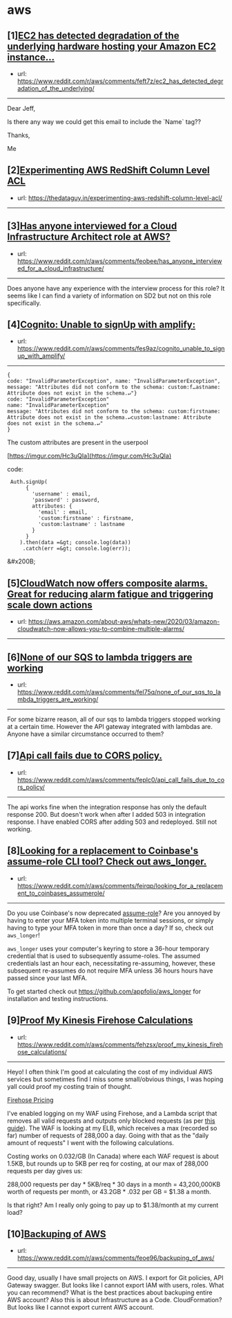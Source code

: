 # aws
## [1][EC2 has detected degradation of the underlying hardware hosting your Amazon EC2 instance...](https://www.reddit.com/r/aws/comments/feft7z/ec2_has_detected_degradation_of_the_underlying/)
- url: https://www.reddit.com/r/aws/comments/feft7z/ec2_has_detected_degradation_of_the_underlying/
---
Dear Jeff,

Is there any way we could get this email to include the \`Name\` tag??

Thanks,

Me
## [2][Experimenting AWS RedShift Column Level ACL](https://www.reddit.com/r/aws/comments/fev4e5/experimenting_aws_redshift_column_level_acl/)
- url: https://thedataguy.in/experimenting-aws-redshift-column-level-acl/
---

## [3][Has anyone interviewed for a Cloud Infrastructure Architect role at AWS?](https://www.reddit.com/r/aws/comments/feobee/has_anyone_interviewed_for_a_cloud_infrastructure/)
- url: https://www.reddit.com/r/aws/comments/feobee/has_anyone_interviewed_for_a_cloud_infrastructure/
---
Does anyone have any experience with the interview process for this role? It seems like I can find a variety of information on SD2 but not on this role specifically.
## [4][Cognito: Unable to signUp with amplify:](https://www.reddit.com/r/aws/comments/fes9az/cognito_unable_to_signup_with_amplify/)
- url: https://www.reddit.com/r/aws/comments/fes9az/cognito_unable_to_signup_with_amplify/
---
    {
    code: "InvalidParameterException", name: "InvalidParameterException", message: "Attributes did not conform to the schema: custom:f…astname: Attribute does not exist in the schema.↵"}
    code: "InvalidParameterException"
    name: "InvalidParameterException"
    message: "Attributes did not conform to the schema: custom:firstname: Attribute does not exist in the schema.↵custom:lastname: Attribute does not exist in the schema.↵"
    }

The custom attributes are present in the userpool

[https://imgur.com/Hc3uQIa](https://imgur.com/Hc3uQIa)

code:

     Auth.signUp(
          {
            'username' : email,
            'password' : password,
            attributes: {
              'email' : email,
              'custom:firstname' : firstname,
              'custom:lastname' : lastname
            }
          }
        ).then(data =&gt; console.log(data))
         .catch(err =&gt; console.log(err));

&amp;#x200B;
## [5][CloudWatch now offers composite alarms. Great for reducing alarm fatigue and triggering scale down actions](https://www.reddit.com/r/aws/comments/fe6s3y/cloudwatch_now_offers_composite_alarms_great_for/)
- url: https://aws.amazon.com/about-aws/whats-new/2020/03/amazon-cloudwatch-now-allows-you-to-combine-multiple-alarms/
---

## [6][None of our SQS to lambda triggers are working](https://www.reddit.com/r/aws/comments/fel75q/none_of_our_sqs_to_lambda_triggers_are_working/)
- url: https://www.reddit.com/r/aws/comments/fel75q/none_of_our_sqs_to_lambda_triggers_are_working/
---
For some bizarre reason, all of our sqs to lambda triggers stopped working at a certain time. However the API gateway integrated with lambdas are. Anyone have a similar circumstance occurred to them?
## [7][Api call fails due to CORS policy.](https://www.reddit.com/r/aws/comments/feplc0/api_call_fails_due_to_cors_policy/)
- url: https://www.reddit.com/r/aws/comments/feplc0/api_call_fails_due_to_cors_policy/
---
The api works fine when the integration response has only the default response 200. But doesn't work when after I added 503 in integration response. I have enabled CORS after adding 503 and redeployed. Still not working.
## [8][Looking for a replacement to Coinbase's assume-role CLI tool? Check out aws_longer.](https://www.reddit.com/r/aws/comments/feirqp/looking_for_a_replacement_to_coinbases_assumerole/)
- url: https://www.reddit.com/r/aws/comments/feirqp/looking_for_a_replacement_to_coinbases_assumerole/
---
Do you use Coinbase's now deprecated [assume-role](https://github.com/coinbase/assume-role)? Are you annoyed by having to
enter your MFA token into multiple terminal sessions, or simply having
to type your MFA token in more than once a day? If so, check out
`aws_longer`!

`aws_longer` uses your computer's keyring to store a 36-hour temporary
credential that is used to subsequently assume-roles. The assumed
credentials last an hour each, necessitating re-assuming, however,
these subsequent re-assumes do not require MFA unless 36 hours hours
have passed since your last MFA.

To get started check out https://github.com/appfolio/aws_longer for installation and
testing instructions.
## [9][Proof My Kinesis Firehose Calculations](https://www.reddit.com/r/aws/comments/fehzsx/proof_my_kinesis_firehose_calculations/)
- url: https://www.reddit.com/r/aws/comments/fehzsx/proof_my_kinesis_firehose_calculations/
---
Heyo! I often think I'm good at calculating the cost of my individual AWS services but sometimes find I miss some small/obvious things, I was hoping yall could proof my costing train of thought.

[Firehose Pricing](https://aws.amazon.com/kinesis/data-firehose/pricing/)

I've enabled logging on my WAF using Firehose, and a Lambda script that removes all valid requests and outputs only blocked requests (as per [this guide](https://aws.amazon.com/blogs/security/trimming-aws-waf-logs-with-amazon-kinesis-firehose-transformations/)). The WAF is looking at my ELB, which receives a max (recorded so far) number of requests of 288,000 a day.  Going with that as the "daily amount of requests" I went with the following calculations.

Costing works on 0.032/GB (In Canada) where each WAF request is about 1.5KB, but rounds up to 5KB per req for costing, at our max of 288,000 requests per day gives us:

288,000 requests per day \* 5KB/req \* 30 days in a month = 43,200,000KB worth of requests per month, or 43.2GB \* .032 per GB = $1.38 a month.

Is that right? Am I really only going to pay up to $1.38/month at my current load?
## [10][Backuping of AWS](https://www.reddit.com/r/aws/comments/feoe96/backuping_of_aws/)
- url: https://www.reddit.com/r/aws/comments/feoe96/backuping_of_aws/
---
Good day, usually I have small projects on AWS. I export for Git policies, API Gateway swagger. But looks like I cannot export IAM with users, roles. What you can recommend? What is the best practices about backuping entire AWS account? Also this is about Infrastructure as a Code. CloudFormation? But looks like I cannot export current AWS account.
